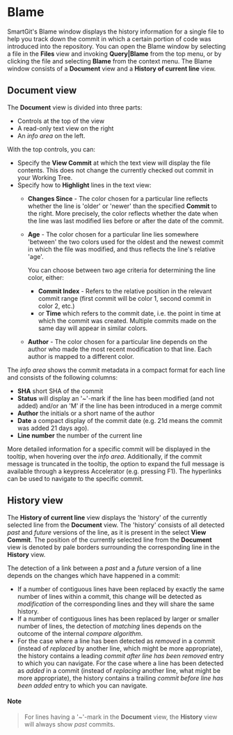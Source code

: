 # Blame

SmartGit's Blame window displays the history information for a single file to help you track down the commit in which a certain portion of code was introduced into the repository. You can open the Blame window by selecting a file in the **Files** view and invoking **Query\|Blame** from the top menu, or by clicking the file and selecting **Blame** from the context menu. The Blame window consists of a **Document** view and a **History of current line** view.

## Document view

The **Document** view is divided into three parts:

- Controls at the top of the view
- A read-only text view on the right
- An *info area* on the left.

With the top controls, you can:

- Specify the **View Commit** at which the text view will display the file contents. This does not change the currently checked out commit in your Working Tree.
- Specify how to **Highlight** lines in the text view:
    - **Changes Since** - The color chosen for a particular line reflects whether the line is 'older' or 'newer' than the specified **Commit** to the right. More precisely, the color reflects whether the date when the line was last modified lies before or after the date of the commit.
    - **Age** - The color chosen for a particular line lies somewhere 'between' the two colors used for the oldest and the newest commit in which the file was modified, and thus reflects the line's relative 'age'.

      You can choose between two age criteria for determining the line color, either:
        - **Commit Index** - Refers to the relative position in the relevant commit range (first commit will be color 1, second commit in color 2, etc.)
        - or **Time** which refers to the commit date, i.e. the point in time at which the commit was created. Multiple commits made on the same day will appear in similar colors.
    - **Author** - The color chosen for a particular line depends on the author who made the most recent modification to that line. Each author is mapped to a different color.

The *info area* shows the commit metadata in a compact format for each line and consists of the following columns:

- **SHA** short SHA of the commit
- **Status** will display an '\~'-mark if the line has been modified (and not added) and/or an 'M' if the line has been introduced in a merge commit
- **Author** the initials or a short name of the author
- **Date** a compact display of the commit date (e.g. 21d means the commit was added 21 days ago).
- **Line number** the number of the current line

More detailed information for a specific commit will be displayed in the tooltip, when hovering over the *info area*. Additionally, if the commit message is truncated in the tooltip, the option to expand the full message is available through a keypress Accelerator (e.g. pressing F1). The hyperlinks can be used to navigate to the specific commit.

## History view

The **History of current line** view displays the 'history' of the currently selected line from the **Document** view. The 'history' consists of all detected *past* and *future* versions of the line, as it is present in the select **View Commit**. The position of the currently selected line from the **Document** view is denoted by pale borders surrounding the corresponding line in the **History** view.

The detection of a link between a *past* and a *future* version of a line depends on the changes which have happened in a commit:

- If a number of contiguous lines have been replaced by exactly the same number of lines within a commit, this change will be detected as *modification* of the corresponding lines and they will share the same history.
- If a number of contiguous lines has been replaced by larger or smaller number of lines, the detection of *matching* lines depends on the outcome of the internal *compare algorithm*.
- For the case where a line has been detected as *removed* in a commit (instead of *replaced* by another line, which might be more appropriate), the history contains a leading *commit after line has been removed*
  entry to which you can navigate. For the case where a line has been detected as *added* in a commit (instead of *replacing* another line, what might be more appropriate), the history contains a trailing *commit before line has been added*
  entry to which you can navigate.

#### Note

>
>For lines having a '\~'-mark in the **Document** view, the **History** view will always show *past* commits.
>

